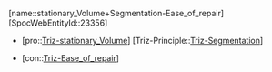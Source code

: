 ﻿---
type: TrizContradiction
aliases:
- stationary_Volume+Segmentation-Ease_of_repair
license: CC BY-SA 4.0
copyright: https://github.com/SpocWeb
IsDeleted: false
IsReadOnly: false
Confidential: public
tags: 
- Triz/Contradiction
---
[name::stationary_Volume+Segmentation-Ease_of_repair]
[SpocWebEntityId::23356]
+ [pro::[Triz-stationary_Volume](tech/Triz/Parameter/Triz-stationary_Volume.md)]
[Triz-Principle::[Triz-Segmentation](tech/Triz/Principle/Triz-Segmentation.md)]
- [con::[Triz-Ease_of_repair](tech/Triz/Parameter/Triz-Ease_of_repair.md)]

